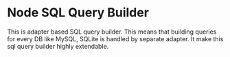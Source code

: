 # Node SQL Query Builder

This is adapter based SQL query builder. This means that building queries for every DB like MySQL, SQLite is handled by separate adapter. It make this sql query builder highly extendable.